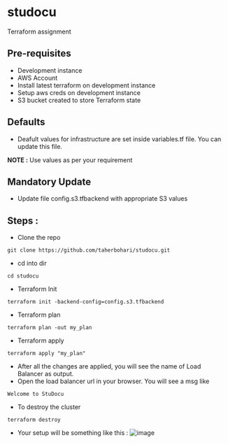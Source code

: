 # studocu
Terraform assignment

## Pre-requisites
- Development instance
- AWS Account
- Install latest terraform on development instance
- Setup aws creds on development instance
- S3 bucket created to store Terraform state

## Defaults
- Deafult values for infrastructure are set inside variables.tf file. You can update this file.

**NOTE :** Use values as per your requirement

## Mandatory Update
- Update file config.s3.tfbackend with appropriate S3 values

## Steps :
- Clone the repo
```
git clone https://github.com/taherbohari/studocu.git
```

- cd into dir
```
cd studocu
```

- Terraform Init
```
terraform init -backend-config=config.s3.tfbackend
```

- Terraform plan
```
terraform plan -out my_plan
```

- Terraform apply
```
terraform apply "my_plan"
```

- After all the changes are applied, you will see the name of Load Balancer as output.
- Open the load balancer url in your browser. You will see a msg like
```
Welcome to StuDocu
```

- To destroy the cluster
```
terraform destroy
```

- Your setup will be something like this :
![image](https://user-images.githubusercontent.com/6408186/179826610-fe68c581-59d2-4950-a8c4-f90bf18e271a.png)
